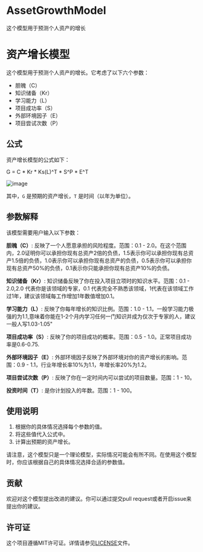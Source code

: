 # AssetGrowthModel
这个模型用于预测个人资产的增长

# 资产增长模型

这个模型用于预测个人资产的增长。它考虑了以下六个参数：

- 胆魄（C）
- 知识储备（Kr）
- 学习能力（L）
- 项目成功率（S）
- 外部环境因子（E）
- 项目尝试次数（P）

## 公式

资产增长模型的公式如下：

G = C * Kr * Ks(L)^T * S^P * E^T


![image](https://github.com/jellzone/AssetGrowthModel/assets/5356500/e1bc5f76-35b6-4550-a9d4-469b2c2275b3)


其中，`G` 是预期的资产增长，`T` 是时间（以年为单位）。

## 参数解释
该模型需要用户输入以下参数：

**胆魄（C）**: 反映了一个人愿意承担的风险程度。范围：0.1 - 2.0。在这个范围内，2.0证明你可以承担你现有总资产2倍的负债，1.5表示你可以承担你现有总资产1.5倍的负债，1.0表示你可以承担你现有总资产的负债，0.5表示你可以承担你现有总资产50%的负债，0.1表示你只能承担你现有总资产10%的负债。

**知识储备（Kr）**: 知识储备反映了你在投入项目立项时的知识水平。范围：0.1 - 2.0,2.0 代表你是该领域的专家，0.1 代表完全不熟悉该领域，1代表在该领域工作过1年，建议该领域每工作增加1年数值增加0.1。

**学习能力（L）**: 反映了你每年增长的知识比例。范围：1.0 - 1.1，一般学习能力极强的为1.1,意味着你能在1-2个月内学习任何一门知识并成为仅次于专家的人，建议一般人写1.03-1.05"

**项目成功率（S）**: 反映了你的项目成功的概率。范围：0.5 - 1.0。正常项目成功率是0.6-0.75.

**外部环境因子（E）**: 外部环境因子反映了外部环境对你的资产增长的影响。范围：0.9 - 1.1，行业年增长率10%为1.1，年增长率20%为1.2。

**项目尝试次数（P）**: 反映了你在一定时间内可以尝试的项目数量。范围：1 - 10。

**投资时间（T）**: 是你计划投入的年数。范围：1 - 100。


## 使用说明

1. 根据你的具体情况选择每个参数的值。
2. 将这些值代入公式中。
3. 计算出预期的资产增长。

请注意，这个模型只是一个理论模型，实际情况可能会有所不同。在使用这个模型时，你应该根据自己的具体情况选择合适的参数值。

## 贡献

欢迎对这个模型提出改进的建议。你可以通过提交pull request或者开启issue来提出你的建议。

## 许可证

这个项目遵循MIT许可证。详情请参见[LICENSE](LICENSE)文件。
